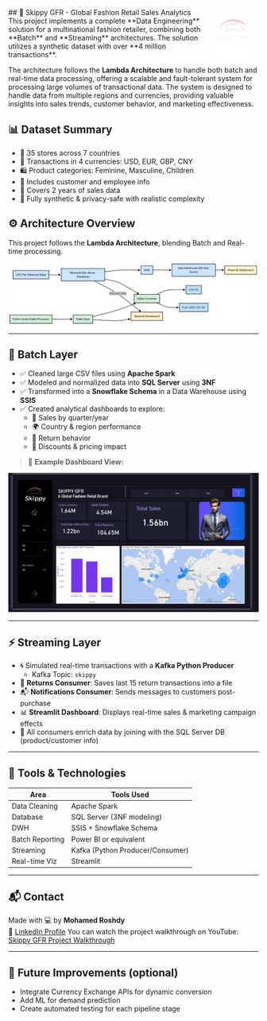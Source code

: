 <img src="./logo.png" width="100" height="100" style="float: right; margin-left: 15px;">
## 🧵 Skippy GFR - Global Fashion Retail Sales Analytics
This project implements a complete **Data Engineering** solution for a multinational fashion retailer, combining both **Batch** and **Streaming** architectures. The solution utilizes a synthetic dataset with over **4 million transactions**.

The architecture follows the **Lambda Architecture** to handle both batch and real-time data processing, offering a scalable and fault-tolerant system for processing large volumes of transactional data. The system is designed to handle data from multiple regions and currencies, providing valuable insights into sales trends, customer behavior, and marketing effectiveness.

## 📊 Dataset Summary

- 🏪 35 stores across 7 countries  
- 💱 Transactions in 4 currencies: USD, EUR, GBP, CNY  
- 🛍️ Product categories: Feminine, Masculine, Children  
- 👥 Includes customer and employee info  
- 📅 Covers 2 years of sales data  
- 🔐 Fully synthetic & privacy-safe with realistic complexity

## ⚙️ Architecture Overview

This project follows the **Lambda Architecture**, blending Batch and Real-time processing.

![Data Pipeline](./pipline.jpg) 

---

## 🧱 Batch Layer

- ✅ Cleaned large CSV files using **Apache Spark**
- ✅ Modeled and normalized data into **SQL Server** using **3NF**
- ✅ Transformed into a **Snowflake Schema** in a Data Warehouse using **SSIS**
- ✅ Created analytical dashboards to explore:
  - 📅 Sales by quarter/year
  - 🌍 Country & region performance
  - 🔁 Return behavior
  - 🎯 Discounts & pricing impact

> 📸 **Example Dashboard View:**

![Batch Dashboard](./DashBoardBatch1.png) 

---

## ⚡ Streaming Layer

- 🌀 Simulated real-time transactions with a **Kafka Python Producer**
  - Kafka Topic: `skippy`
- 🧾 **Returns Consumer**: Saves last 15 return transactions into a file
- 📬 **Notifications Consumer**: Sends messages to customers post-purchase
- 📊 **Streamlit Dashboard**: Displays real-time sales & marketing campaign effects
- 🔄 All consumers enrich data by joining with the SQL Server DB (product/customer info)

---

## 🧰 Tools & Technologies

| Area             | Tools Used                            |
|------------------|----------------------------------------|
| Data Cleaning    | Apache Spark                           |
| Database         | SQL Server (3NF modeling)              |
| DWH              | SSIS + Snowflake Schema                |
| Batch Reporting  | Power BI or equivalent                 |
| Streaming        | Kafka (Python Producer/Consumer)       |
| Real-time Viz    | Streamlit                              |


---

## 📬 Contact

Made with 💻 by **Mohamed Roshdy**  
🔗 [LinkedIn Profile](https://www.linkedin.com/in/MohamedARoshdy)
You can watch the project walkthrough on YouTube: [Skippy GFR Project Walkthrough](https://youtu.be/7qnPgPZJUco)

---

## 🔮 Future Improvements (optional)

- Integrate Currency Exchange APIs for dynamic conversion
- Add ML for demand prediction
- Create automated testing for each pipeline stage



